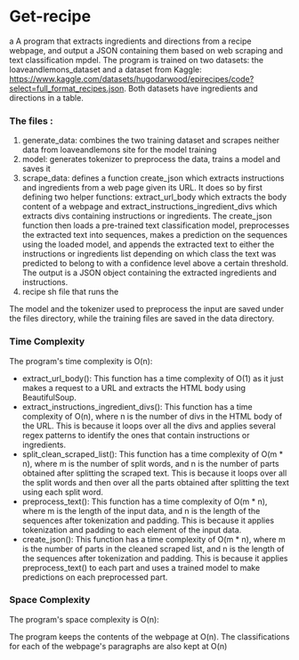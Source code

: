 # Get-recipe
a A program that extracts ingredients and directions from a recipe webpage, and output a JSON containing them based on web scraping and text classification mpdel.
The program is trained on two datasets: the loaveandlemons_dataset and a dataset from Kaggle: https://www.kaggle.com/datasets/hugodarwood/epirecipes/code?select=full_format_recipes.json. Both datasets have ingredients and directions in a table.

### The files :
1. generate_data: combines the two training dataset and scrapes neither data from loaveandlemons site for the model training
2. model: generates tokenizer to preprocess the data, trains a model and saves it
3. scrape_data: defines a function create_json which extracts instructions and ingredients from a web page given its URL. It does so by first defining two helper functions: extract_url_body which extracts the body content of a webpage and extract_instructions_ingredient_divs which extracts divs containing instructions or ingredients. The create_json function then loads a pre-trained text classification model, preprocesses the extracted text into sequences, makes a prediction on the sequences using the loaded model, and appends the extracted text to either the instructions or ingredients list depending on which class the text was predicted to belong to with a confidence level above a certain threshold. The output is a JSON object containing the extracted ingredients and instructions. 
4. recipe sh file that runs the  

The model and the tokenizer used to preprocess the input are saved under the files directory, while the training files are saved in the data directory.

### Time Complexity
The program's time complexity is O(n):

* extract_url_body(): This function has a time complexity of O(1) as it just makes a request to a URL and extracts the HTML body using BeautifulSoup.
* extract_instructions_ingredient_divs(): This function has a time complexity of O(n), where n is the number of divs in the HTML body of the URL. This is because it loops over all the divs and applies several regex patterns to identify the ones that contain instructions or ingredients.
* split_clean_scraped_list(): This function has a time complexity of O(m * n), where m is the number of split words, and n is the number of parts obtained after splitting the scraped text. This is because it loops over all the split words and then over all the parts obtained after splitting the text using each split word.
* preprocess_text(): This function has a time complexity of O(m * n), where m is the length of the input data, and n is the length of the sequences after tokenization and padding. This is because it applies tokenization and padding to each element of the input data.
* create_json(): This function has a time complexity of O(m * n), where m is the number of parts in the cleaned scraped list, and n is the length of the sequences after tokenization and padding. This is because it applies preprocess_text() to each part and uses a trained model to make predictions on each preprocessed part.

### Space Complexity
The program's space complexity is O(n):

The program keeps the contents of the webpage at O(n).
The classifications for each of the webpage's paragraphs are also kept at O(n)
